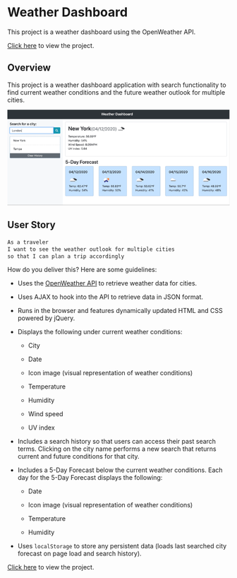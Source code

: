 # Weather Dashboard

This project is a weather dashboard using the OpenWeather API.

<a href="https://franklintendo.github.io/homework-6-weather-dashboard/" target="_blank">Click here</a> to view the project.


## Overview

This project is a weather dashboard application with search functionality to find current weather conditions and the future weather outlook for multiple cities. 

![weather dashboard](./Assets/weather-demo.gif)


## User Story

```
As a traveler
I want to see the weather outlook for multiple cities
so that I can plan a trip accordingly
```

How do you deliver this? Here are some guidelines:

* Uses the [OpenWeather API](https://openweathermap.org/api) to retrieve weather data for cities.

* Uses AJAX to hook into the API to retrieve data in JSON format.

* Runs in the browser and features dynamically updated HTML and CSS powered by jQuery.

* Displays the following under current weather conditions:

  * City

  * Date

  * Icon image (visual representation of weather conditions)

  * Temperature

  * Humidity

  * Wind speed

  * UV index

* Includes a search history so that users can access their past search terms. Clicking on the city name performs a new search that returns current and future conditions for that city. 

* Includes a 5-Day Forecast below the current weather conditions. Each day for the 5-Day Forecast displays the following:

  * Date

  * Icon image (visual representation of weather conditions)

  * Temperature

  * Humidity

* Uses `localStorage` to store any persistent data (loads last searched city forecast on page load and search history).

<a href="https://franklintendo.github.io/homework-6-weather-dashboard/" target="_blank">Click here</a> to view the project.



